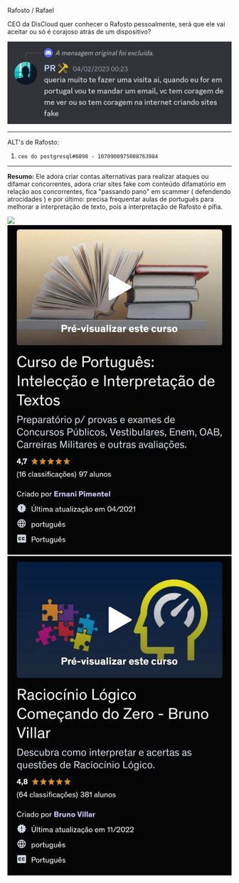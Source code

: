 Rafosto / Rafael 

CEO da DisCloud quer conhecer o Rafosto pessoalmente, será que ele vai aceitar ou só é corajoso atrás de um dispositivo?

![](Rafosto.jpg)

---

ALT's de Rafosto: 

1) `ceo do postgresql#6098 - 1070900975008763984`

---

**Resumo:** Ele adora criar contas alternativas para realizar ataques ou difamar concorrentes, adora criar sites fake com conteúdo difamatório em relação aos concorrentes, fica "passando pano" em scammer ( defendendo atrocidades ) e por último: precisa frequentar aulas de português para melhorar a interpretação de texto, pois a interpretação de Rafosto é pífia. 

![](passando-pano.gif)
![](1-curso-para-o-rafosto.jpg)
![](2-curso-para-o-rafosto.jpg)
